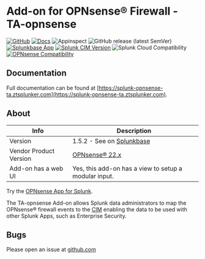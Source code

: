 # Add-on for OPNsense® Firewall - TA-opnsense

[![GitHub](https://img.shields.io/github/license/ZachChristensen28/TA-opnsense)]()
[![Docs](https://github.com/ZachChristensen28/TA-opnsense/actions/workflows/docs.yml/badge.svg)](https://splunk-opnsense-ta.ztsplunker.com/)
![Appinspect](https://github.com/ZachChristensen28/TA-opnsense/actions/workflows/appinspect.yml/badge.svg)
![GitHub release (latest SemVer)](https://img.shields.io/github/v/release/ZachChristensen28/TA-opnsense)
[![Splunkbase App](https://img.shields.io/badge/Splunkbase-TA--opnsense-blue)](https://splunkbase.splunk.com/app/4538/)
[![Splunk CIM Version](https://img.shields.io/badge/Splunk%20CIM%20Version-5.x%20|%204.x-success)](https://docs.splunk.com/Documentation/CIM/latest/User/Overview)
![Splunk Cloud Compatibility](https://img.shields.io/badge/Splunk%20Cloud%20Ready-Victoria%20|%20Classic-informational?logo=splunk)
[![OPNsense Compatibility](https://img.shields.io/badge/OPNsense%20Compatibility-22.x-orange?logo=opnsense)](https://opnsense.org/)

## Documentation

Full documentation can be found at [https://splunk-opnsense-ta.ztsplunker.com](https://splunk-opnsense-ta.ztsplunker.com).

## About

 Info | Description
------|----------
Version | 1.5.2 - See on [Splunkbase](https://splunkbase.splunk.com/app/4538/)
Vendor Product Version | [OPNsense® 22.x](https://opnsense.org/)
Add-on has a web UI | Yes, this add-on has a view to setup a modular input.

Try the [OPNsense App for Splunk](https://splunkbase.splunk.com/app/5372/).

The TA-opnsense Add-on allows Splunk data administrators to map the OPNsense® firewall events to the [CIM](https://docs.splunk.com/Splexicon:CommonInformationModel) enabling the data to be used with other Splunk Apps, such as Enterprise Security.

## Bugs

Please open an issue at [github.com](https://github.com/ZachChristensen28/TA-opnsense/issues)

